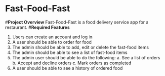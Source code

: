 # Fast-Food-Fast
#**Project Overview**
Fast-Food-Fast​ is a food delivery service app for a restaurant.
#**Required Features**
1. Users can create an account and log in
2. A user should be able to order for food
3. The admin should be able to add, edit or delete the fast-food items
4. The admin should be able to see a list of fast-food items
5. The admin user should be able to do the following:
a. See a list of orders
b. Accept and decline orders
c. Mark orders as completed
6. A user should be able to see a history of ordered food